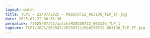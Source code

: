 ```yaml
---
layout: watch
title: TLP1 - 22/07/2025 - M20250722_063136_TLP_1T.jpg
date: 2025-07-22 06:31:36
permalink: /2025/07/22/watch/M20250722_063136_TLP_1
capture: TLP1/2025/202507/20250721/M20250722_063136_TLP_1T.jpg
---
```

